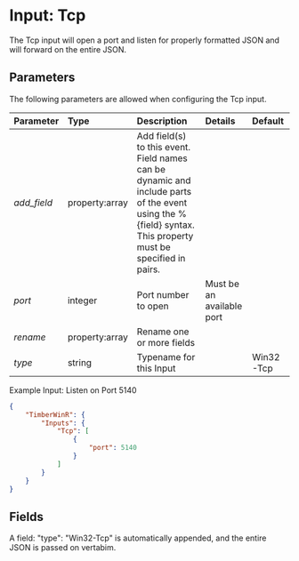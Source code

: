 # Input: Tcp

The Tcp input will open a port and listen for properly formatted JSON and will forward on the entire JSON.

## Parameters
The following parameters are allowed when configuring the Tcp input.

| Parameter         |     Type         |  Description                                                             | Details               |  Default |
| :---------------- |:-----------------| :----------------------------------------------------------------------- | :---------------------------  | :-- |
| *add_field*       | property:array   |Add field(s) to this event.  Field names can be dynamic and include parts of the event using the %{field} syntax.  This property must be specified in pairs.  |     |
| *port*            | integer          |Port number to open        | Must be an available port |     |
| *rename*          | property:array   |Rename one or more fields  |  |  |                             
| *type*            | string           |Typename for this Input    |  |  Win32-Tcp  |

Example Input: Listen on Port 5140

```json
{
    "TimberWinR": {
        "Inputs": {
            "Tcp": [
                {
                    "port": 5140                  
                }
            ]
		}
	}
}
```
## Fields
A field: "type": "Win32-Tcp" is automatically appended, and the entire JSON is passed on vertabim.
